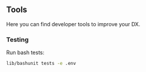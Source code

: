 ## Tools

Here you can find developer tools to improve your DX.

### Testing

Run bash tests:
```bash
lib/bashunit tests -e .env
```
